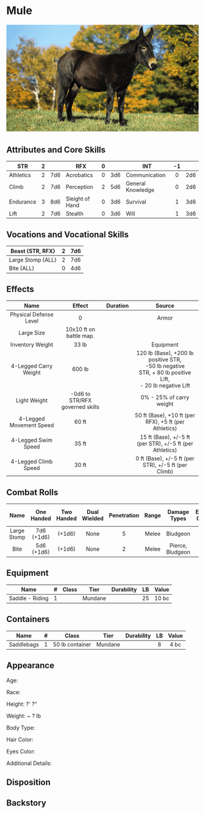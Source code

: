 # Mule

![NotMyImage](Mule.png)

## Attributes and Core Skills

| STR       |   2   |       | RFX             |   0   |       | INT               |  -1   |       |
| --------- | :---: | :---: | --------------- | :---: | :---: | ----------------- | :---: | :---: |
| Athletics |   2   |  7d6  | Acrobatics      |   0   |  3d6  | Communication     |   0   |  2d6  |
| Climb     |   2   |  7d6  | Perception      |   2   |  5d6  | General Knowledge |   0   |  2d6  |
| Endurance |   3   |  8d6  | Sleight of Hand |   0   |  3d6  | Survival          |   1   |  3d6  |
| Lift      |   2   |  7d6  | Stealth         |   0   |  3d6  | Will         |   1   |  3d6  |

## Vocations and Vocational Skills

| Beast {STR, RFX}  |   2   |  7d6  |
| ----------------- | :---: | :---: |
| Large Stomp {ALL} |   2   |  7d6  |
| Bite {ALL}        |   0   |  4d6  |

## Effects

|          Name           |             Effect              | Duration |                                                                  Source                                                                  |
| :---------------------: | :-----------------------------: | :------: | :--------------------------------------------------------------------------------------------------------------------------------------: |
| Physical Defense Level  |                0                |          |                                                                  Armor                                                                   |
|       Large Size        |     10x10 ft on battle map.     |          |                                                                                                                                          |
|    Inventory Weight     |              33 lb              |          |                                                                Equipment                                                                 |
|  4-Legged Carry Weight  |             600 lb              |          | 120 lb (Base), +200 lb positive STR,<br />-50 lb negative STR, + 80 lb positive Lift,<br />- 20 lb negative Lift |
|      Light Weight       | -0d6 to STR/RFX governed skills |          |                                                         0% - 25% of carry weight                                                         |
| 4-Legged Movement Speed |              60 ft              |          |                                          50 ft (Base), +10 ft (per RFX), +5 ft (per Athletics)                                           |
|   4-Legged Swim Speed   |              35 ft              |          |                                         15 ft (Base), +/-5 ft (per STR), +/-5 ft (per Athletics)                                         |
|  4-Legged Climb Speed   |              30 ft              |          |                                           0 ft (Base), +/-5 ft (per STR), +/-5 ft (per Climb)                                            |

## Combat Rolls

|    Name     | One<br />Handed | Two<br />Handed | Dual<br />Wielded | Penetration | Range | Damage<br />Types | Engageable<br />Opponents | Area Of<br />Effect | Resource<br />Class |
| :---------: | :-------------: | :-------------: | :---------------: | :---------: | :---: | :---------------: | :-----------------------: | :-----------------: | :-----------------: |
| Large Stomp | 7d6<br />(+1d6) |     (+1d6)      |       None        |      5      | Melee |     Bludgeon      |           Rapid           |        None         |        None         |
|    Bite     | 5d6<br />(+1d6) |     (+1d6)      |       None        |      2      | Melee | Pierce, Bludgeon  |          Focused          |        None         |        None         |

## Equipment

| Name            |   #   | Class |  Tier   | Durability |  LB   | Value |
| --------------- | :---: | :---: | :-----: | :--------: | :---: | :---: |
| Saddle - Riding |   1   |   | Mundane |            |  25   | 10 bc |

## Containers

| Name       |   #   |      Class      |  Tier   | Durability |  LB   | Value |
| ---------- | :---: | :-------------: | :-----: | :--------: | :---: | :---: |
| Saddlebags |   1   | 50 lb container | Mundane |            |   8   | 4 bc  |

## Appearance

Age:

Race:

Height: ?' ?"

Weight: ~ ? lb

Body Type:

Hair Color:

Eyes Color:

Additional Details:

## Disposition

## Backstory
